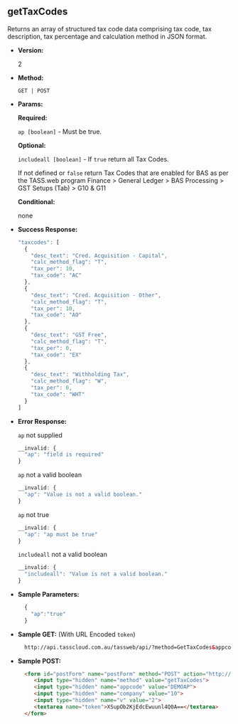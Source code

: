 **getTaxCodes**
----
  Returns an array of structured tax code data comprising tax code, tax description, tax percentage and calculation method in JSON format.

* **Version:**

  2

* **Method:**

  `GET | POST`
  
*  **Params:**

   **Required:**
 
   `ap [boolean]` - Must be true.

   **Optional:**

   `includeall [boolean]` - If `true` return all Tax Codes.
   
   If not defined or `false` return Tax Codes that are enabled for BAS as per the TASS.web program Finance > General Ledger > BAS Processing > GST Setups (Tab) > G10 & G11

   **Conditional:**

   none

* **Success Response:**

    ```javascript
    "taxcodes": [
      {
        "desc_text": "Cred. Acquisition - Capital",
        "calc_method_flag": "T",
        "tax_per": 10,
        "tax_code": "AC"
      },
      {
        "desc_text": "Cred. Acquisition - Other",
        "calc_method_flag": "T",
        "tax_per": 10,
        "tax_code": "AO"
      },
      {
        "desc_text": "GST Free",
        "calc_method_flag": "T",
        "tax_per": 0,
        "tax_code": "EX"
      },
      {
        "desc_text": "Withholding Tax",
        "calc_method_flag": "W",
        "tax_per": 0,
        "tax_code": "WHT"
      }
    ]
    ```
 
* **Error Response:**

    `ap` not supplied
    ```javascript
    __invalid: {
      "ap": "field is required"
    }
    ```
    
    `ap` not a valid boolean
    ```javascript
    __invalid: {
      "ap": "Value is not a valid boolean."
    }
    ```
    
    `ap` not true
    ```javascript
    __invalid: {
      "ap": "ap must be true"
    }
    ```

    `includeall` not a valid boolean
    ```javascript
    __invalid: {
      "includeall": "Value is not a valid boolean."
    }
    ```
    
* **Sample Parameters:**

  ```javascript
    { 
      "ap":"true"
    }
  ```

* **Sample GET:** (With URL Encoded `token`)

  ```HTML
    http://api.tasscloud.com.au/tassweb/api/?method=GetTaxCodes&appcode=DEMOAP&company=10&v=2&token=XSupOb2KjEdcEwuunl4Q0A%3D%3D
  ```
  
* **Sample POST:**

  ```HTML
    <form id="postForm" name="postForm" method="POST" action="http://api.tasscloud.com.au/tassweb/api/">
       <input type="hidden" name="method" value="getTaxCodes">
       <input type="hidden" name="appcode" value="DEMOAP">
       <input type="hidden" name="company" value="10">
       <input type="hidden" name="v" value="2">
       <textarea name="token">XSupOb2KjEdcEwuunl4Q0A==</textarea>
    </form>
  ```
